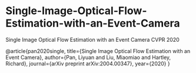 # Single-Image-Optical-Flow-Estimation-with-an-Event-Camera
Single Image Optical Flow Estimation with an Event Camera CVPR 2020

@article{pan2020single,
  title={Single Image Optical Flow Estimation with an Event Camera},
  author={Pan, Liyuan and Liu, Miaomiao and Hartley, Richard},
  journal={arXiv preprint arXiv:2004.00347},
  year={2020}
}
